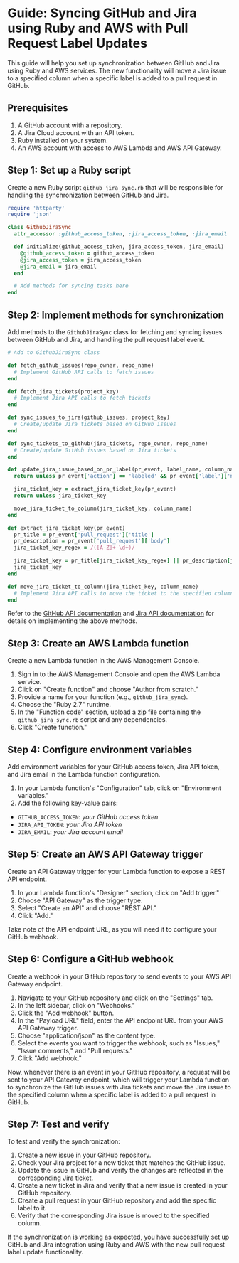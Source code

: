 # Guide: Syncing GitHub and Jira using Ruby and AWS with Pull Request Label Updates

This guide will help you set up synchronization between GitHub and Jira using Ruby and AWS services. The new functionality will move a Jira issue to a specified column when a specific label is added to a pull request in GitHub.

## Prerequisites

1. A GitHub account with a repository.
2. A Jira Cloud account with an API token.
3. Ruby installed on your system.
4. An AWS account with access to AWS Lambda and AWS API Gateway.

## Step 1: Set up a Ruby script

Create a new Ruby script `github_jira_sync.rb` that will be responsible for handling the synchronization between GitHub and Jira.

```ruby
require 'httparty'
require 'json'

class GithubJiraSync
  attr_accessor :github_access_token, :jira_access_token, :jira_email

  def initialize(github_access_token, jira_access_token, jira_email)
    @github_access_token = github_access_token
    @jira_access_token = jira_access_token
    @jira_email = jira_email
  end

  # Add methods for syncing tasks here
end
```

## Step 2: Implement methods for synchronization

Add methods to the `GithubJiraSync` class for fetching and syncing issues between GitHub and Jira, and handling the pull request label event.

```ruby
# Add to GithubJiraSync class

def fetch_github_issues(repo_owner, repo_name)
  # Implement GitHub API calls to fetch issues
end

def fetch_jira_tickets(project_key)
  # Implement Jira API calls to fetch tickets
end

def sync_issues_to_jira(github_issues, project_key)
  # Create/update Jira tickets based on GitHub issues
end

def sync_tickets_to_github(jira_tickets, repo_owner, repo_name)
  # Create/update GitHub issues based on Jira tickets
end

def update_jira_issue_based_on_pr_label(pr_event, label_name, column_name)
  return unless pr_event['action'] == 'labeled' && pr_event['label']['name'] == label_name

  jira_ticket_key = extract_jira_ticket_key(pr_event)
  return unless jira_ticket_key

  move_jira_ticket_to_column(jira_ticket_key, column_name)
end

def extract_jira_ticket_key(pr_event)
  pr_title = pr_event['pull_request']['title']
  pr_description = pr_event['pull_request']['body']
  jira_ticket_key_regex = /([A-Z]+-\d+)/

  jira_ticket_key = pr_title[jira_ticket_key_regex] || pr_description[jira_ticket_key_regex]
  jira_ticket_key
end

def move_jira_ticket_to_column(jira_ticket_key, column_name)
  # Implement Jira API calls to move the ticket to the specified column
end
```

Refer to the [GitHub API documentation](https://docs.github.com/en/rest/) and [Jira API documentation](https://developer.atlassian.com/cloud/jira/platform/rest/v3/intro/) for details on implementing the above methods.

## Step 3: Create an AWS Lambda function

Create a new Lambda function in the AWS Management Console.

1. Sign in to the AWS Management Console and open the AWS Lambda service.
2. Click on "Create function" and choose "Author from scratch."
3. Provide a name for your function (e.g., `github_jira_sync`).
4. Choose the "Ruby 2.7" runtime.
5. In the "Function code" section, upload a zip file containing the `github_jira_sync.rb` script and any dependencies.
6. Click "Create function."

## Step 4: Configure environment variables

Add environment variables for your GitHub access token, Jira API token, and Jira email in the Lambda function configuration.

1. In your Lambda function's "Configuration" tab, click on "Environment variables."
2. Add the following key-value pairs:

* `GITHUB_ACCESS_TOKEN`: _your GitHub access token_
* `JIRA_API_TOKEN`: _your Jira API token_
* `JIRA_EMAIL`: _your Jira account email_

## Step 5: Create an AWS API Gateway trigger

Create an API Gateway trigger for your Lambda function to expose a REST API endpoint.

1. In your Lambda function's "Designer" section, click on "Add trigger."
2. Choose "API Gateway" as the trigger type.
3. Select "Create an API" and choose "REST API."
4. Click "Add."

Take note of the API endpoint URL, as you will need it to configure your GitHub webhook.

## Step 6: Configure a GitHub webhook

Create a webhook in your GitHub repository to send events to your AWS API Gateway endpoint.

1. Navigate to your GitHub repository and click on the "Settings" tab.
2. In the left sidebar, click on "Webhooks."
3. Click the "Add webhook" button.
4. In the "Payload URL" field, enter the API endpoint URL from your AWS API Gateway trigger.
5. Choose "application/json" as the content type.
6. Select the events you want to trigger the webhook, such as "Issues," "Issue comments," and "Pull requests."
7. Click "Add webhook."

Now, whenever there is an event in your GitHub repository, a request will be sent to your API Gateway endpoint, which will trigger your Lambda function to synchronize the GitHub issues with Jira tickets and move the Jira issue to the specified column when a specific label is added to a pull request in GitHub.

## Step 7: Test and verify

To test and verify the synchronization:

1. Create a new issue in your GitHub repository.
2. Check your Jira project for a new ticket that matches the GitHub issue.
3. Update the issue in GitHub and verify the changes are reflected in the corresponding Jira ticket.
4. Create a new ticket in Jira and verify that a new issue is created in your GitHub repository.
5. Create a pull request in your GitHub repository and add the specific label to it.
6. Verify that the corresponding Jira issue is moved to the specified column.

If the synchronization is working as expected, you have successfully set up GitHub and Jira integration using Ruby and AWS with the new pull request label update functionality.
